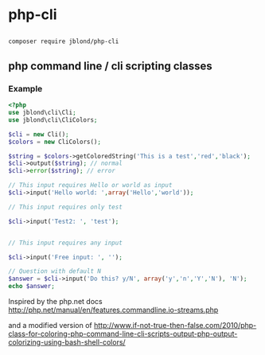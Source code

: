 # php-cli

##

```bash
composer require jblond/php-cli
```

## php command line / cli scripting classes

### Example

```PHP
<?php
use jblond\cli\Cli;
use jblond\cli\CliColors;

$cli = new Cli();
$colors = new CliColors();

$string = $colors->getColoredString('This is a test','red','black');
$cli->output($string); // normal 
$cli->error($string); // error 

// This input requires Hello or world as input
$cli->input('Hello world: ',array('Hello','world'));

// This input requires only test

$cli->input('Test2: ', 'test');


// This input requires any input

$cli->input('Free input: ', '');

// Question with default N 
$answer = $cli->input('Do this? y/N', array('y','n','Y','N'), 'N');
echo $answer;
```

Inspired by the php.net docs
http://php.net/manual/en/features.commandline.io-streams.php

and a modified version of 
http://www.if-not-true-then-false.com/2010/php-class-for-coloring-php-command-line-cli-scripts-output-php-output-colorizing-using-bash-shell-colors/
